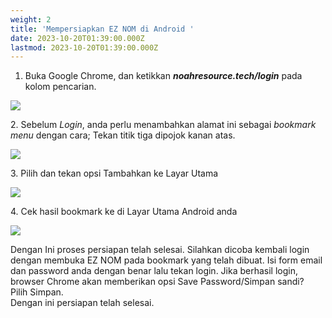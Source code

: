 ```yaml
---
weight: 2
title: 'Mempersiapkan EZ NOM di Android '
date: 2023-10-20T01:39:00.000Z
lastmod: 2023-10-20T01:39:00.000Z
---
```


1. Buka Google Chrome, dan ketikkan ***noahresource.tech/login*** pada kolom pencarian.

![](</assets/tutor 3.jpg>)

2\. Sebelum *Login*, anda perlu menambahkan alamat ini sebagai *bookmark menu* dengan cara; Tekan titik tiga dipojok kanan atas.

![](</assets/tutor 8.jpg>)

3\. Pilih dan tekan opsi Tambahkan ke Layar Utama

![](</assets/tutor 7.jpg>)

4\. Cek hasil bookmark ke di Layar Utama Android anda

![](</assets/tutor 6.jpg>)

Dengan Ini proses persiapan telah selesai. Silahkan dicoba kembali login dengan membuka EZ NOM pada bookmark yang telah dibuat. Isi form email dan password anda dengan benar lalu tekan login. Jika berhasil login, browser Chrome akan memberikan opsi Save Password/Simpan sandi?\
Pilih Simpan. \
Dengan ini persiapan telah selesai.
